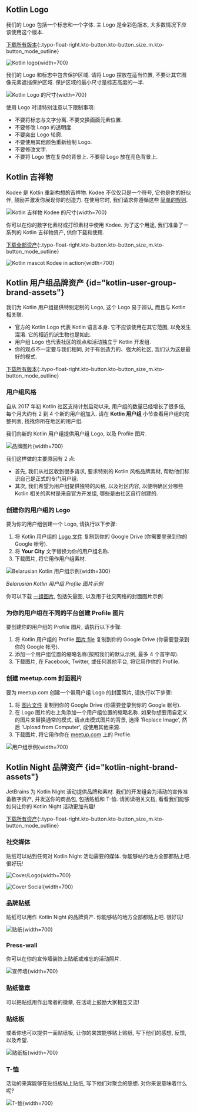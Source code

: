 [//]: # (title: Kotlin 品牌资产)

## Kotlin Logo

我们的 Logo 包括一个标志和一个字体. 主 Logo 是全彩色版本, 大多数情况下应该使用这个版本.

[下载所有版本](https://resources.jetbrains.com/storage/products/kotlin/docs/kotlin_logos.zip){:.typo-float-right.kto-button.kto-button_size_m.kto-button_mode_outline}

![Kotlin logo](kotlin-logo.png){width=700}

我们的 Logo 和标志中包含保护区域. 请将 Logo 摆放在适当位置, 不要让其它图像元素遮挡保护区域.
保护区域的最小尺寸是标志高度的一半.

![Kotlin Logo 的尺寸](kotlin-logo-guidelines.png){width=700}

使用 Logo 时请特别注意以下限制事项:

* 不要将标志与文字分离. 不要交换画面元素位置.
* 不要修改 Logo 的透明度.
* 不要突出 Logo 轮廓.
* 不要使用其他颜色重新绘制 Logo.
* 不要修改文字.
* 不要将 Logo 放在复杂的背景上. 不要将 Logo 放在亮色背景上.

## Kotlin 吉祥物

Kodee 是 Kotlin 重新构想的吉祥物. Kodee 不仅仅只是一个符号, 它也是你的好伙伴, 鼓励并激发你展现你的创造力.
在使用它时, 我们请求你遵循这些 [简单的规则](https://resources.jetbrains.com/storage/products/kotlin/docs/Kotlin_Mascot_Guidelines.pdf).

![Kotlin 吉祥物 Kodee 的尺寸](mascot-body-proportions.png){width=700}

你可以在你的数字化素材或打印素材中使用 Kodee. 为了这个用途, 我们准备了一系列的 Kotlin 吉祥物资产, 供你下载和使用.

[下载全部资产](https://resources.jetbrains.com/storage/products/kotlin/docs/kotlin_mascot_2.zip){:.typo-float-right.kto-button.kto-button_size_m.kto-button_mode_outline}

![Kotlin mascot Kodee in action](mascot-in-action.png){width=700}

## Kotlin 用户组品牌资产 {id="kotlin-user-group-brand-assets"}

我们为 Kotlin 用户组提供特别定制的 Logo, 这个 Logo 易于辨认, 而且与 Kotlin 相关联.

* 官方的 Kotlin Logo 代表 Kotlin 语言本身. 它不应该使用在其它范围, 以免发生混淆. 它的相近的派生物也是如此.
* 用户组 Logo 也代表社区的观点和活动独立于 Kotlin 开发组.
* 你的观点不一定要与我们相同, 对于有创造力的、强大的社区, 我们认为这是最好的模式.

[下载所有版本](https://drive.google.com/drive/folders/0B3Zi34svOj1RZ2sxZExhblRJc1k){:.typo-float-right.kto-button.kto-button_size_m.kto-button_mode_outline}

### 用户组风格

自从 2017 年初 Kotlin 社区支持计划启动以来, 用户组的数量已经增长了很多倍, 每个月大约有 2 到 4 个新的用户组加入.
请在 **Kotlin 用户组** 小节查看用户组的完整列表, 找找你所在地区的用户组.

我们向新的 Kotlin 用户组提供用户组 Logo, 以及 Profile 图片.

![品牌图片](kotlin-user-group-logo.png){width=700}

我们这样做的主要原因有 2 点:

* 首先, 我们从社区收到很多请求, 要求特别的 Kotlin 风格品牌素材, 帮助他们标识自己是正式的专门用户组.
* 其次, 我们希望为用户组提供独特的风格, 以及社区内容, 以便明确区分哪些 Kotlin 相关的素材是来自官方开发组, 哪些是由社区自行创建的.

### 创建你的用户组的 Logo

要为你的用户组创建一个 Logo, 请执行以下步骤:
1. 将 Kotlin 用户组的 [Logo 文件](https://docs.google.com/drawings/d/1IcJp8Z2jAwEliXrHB-l9RNK_2LrqGTkNuPPtjrW1iIU/edit)
   复制到你的 Google Drive (你需要登录到你的 Google 帐号).
2. 将 **Your City** 文字替换为你的用户组名称.
3. 下载图片, 将它用作用户组素材.

![Belarusian Kotlin 用户组示例](kotlin-user-group-avatar.png){width=300}

*Belarusian Kotlin 用户组 Profile 图片示例*

你可以下载 [一组图片](https://drive.google.com/drive/folders/0B3Zi34svOj1RZ2sxZExhblRJc1k),
包括矢量图, 以及用于社交网络的封面图片示例.

### 为你的用户组在不同的平台创建 Profile 图片

要创建你的用户组的 Profile 图片, 请执行以下步骤:
1. 将 Kotlin 用户组的 Profile [图片 file](https://docs.google.com/drawings/d/1buhwccmllb7wFS0OIAub0WC4DIuSHRiDpjEQhB4tkPs/edit)
   复制到你的 Google Drive (你需要登录到你的 Google 帐号).
2. 添加一个用户组位置的缩略名称(按照我们的默认示例, 最多 4 个首字母).
3. 下载图片, 在 Facebook, Twitter, 或任何其他平台, 将它用作你的 Profile.

### 创建 meetup.com 封面照片

要为 meetup.com 创建一个带用户组 Logo 的封面照片, 请执行以下步骤:
1. 将 [图片文件](https://drive.google.com/file/d/1g_0Plf_do6vrXvy1R-Hx430vfV2CPVKN/view)
   复制到你的 Google Drive (你需要登录到你的 Google 帐号).
2. 在 Logo 图片的右上角添加一个用户组位置的缩略名称. 如果你想要用自定义的图片来替换通常的模式,
   请点击模式图片的背景, 选择 'Replace Image', 然后 'Upload from Computer', 或使用其他来源.
3. 下载图片, 将它用作你在 [meetup.com](https://meetup.com) 上的 Profile.

![用户组示例](kotlin-user-group.png){width=700}

## Kotlin Night 品牌资产 {id="kotlin-night-brand-assets"}

JetBrains 为 Kotlin Night 活动提供品牌和素材. 我们的开发组会为活动的宣传准备数字资产, 并发送你的商品包, 包括贴纸和 T-恤.
请阅读相关文档, 看看我们能够如何让你的 Kotlin Night 活动更加有趣!

[下载所有资产](https://drive.google.com/drive/folders/1wTJ-PiO6VvbY6XdACGLsWZ_N8KHI0Nvr){:.typo-float-right.kto-button.kto-button_size_m.kto-button_mode_outline}

### 社交媒体

贴纸可以帖到任何对 Kotlin Night 活动需要的媒体. 你能够帖的地方全部都贴上吧. 很好玩!

![Cover/Logo](kotlin-night-cover.svg){width=700}

![Cover Social](kotlin-night-fb.svg){width=700}

### 品牌贴纸

贴纸可以用作 Kotlin Night 的品牌资产. 你能够帖的地方全部都贴上吧. 很好玩!

![贴纸](kotlin-night-stickers.svg){width=700}

<!-- ![Stickers usage](kotlin-night-stickers-usage.svg){width=700} -->

### Press-wall

你可以在你的宣传墙装饰上贴纸或难忘的活动照片.

![宣传墙](kotlin-night-press-wall.svg){width=700}

### 贴纸徽章

可以把贴纸用作出席者的徽章, 在活动上鼓励大家相互交流!

### 贴纸板

或者你也可以提供一面贴纸板, 让你的来宾能够贴上贴纸, 写下他们的感想, 反馈, 以及希望.

![贴纸板](kotlin-night-board.svg){width=700}

### T-恤

活动的来宾能够在贴纸板帖上贴纸, 写下他们对聚会的感想.
对你来说意味着什么呢?

![T-恤](kotlin-night-t-shirt.svg){width=700}
